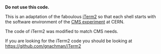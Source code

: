 **Do not use this code.**

This is an adaptation of the faboulous <a href="http://iterm2.com">iTerm2</a> so that each shell starts with the software environment of the <a href="http://cms.cern.ch">CMS experiment</a> at CERN.

The code of iTerm2 was modified to match CMS needs.

If you are looking for the iTerm2 code you should be looking at <a href="https://github.com/gnachman/iTerm2">https://github.com/gnachman/iTerm2</a>
